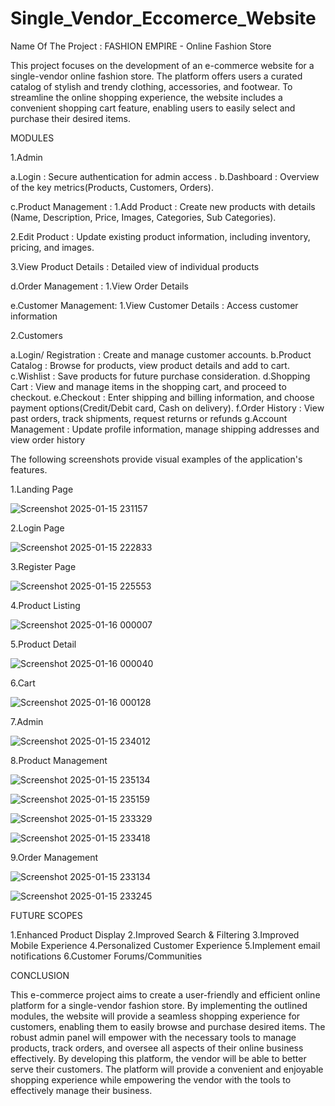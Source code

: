# Single_Vendor_Eccomerce_Website

Name Of The Project : FASHION EMPIRE - Online Fashion Store


This project focuses on the development of an e-commerce website for a single-vendor online fashion store. The platform offers users a curated catalog of stylish and trendy clothing, accessories, and footwear. To streamline the online shopping experience, the website includes a convenient shopping cart feature, enabling users to easily select and purchase their desired items.


MODULES

1.Admin

a.Login : Secure authentication for admin access .
b.Dashboard : Overview of the key metrics(Products, Customers, Orders).

c.Product Management  : 
  1.Add Product :  Create new products with details (Name, Description, Price, Images, Categories, Sub Categories).
  
  2.Edit Product : Update existing product information, including inventory, pricing, and images.
  
  3.View Product Details : Detailed view of individual products 

d.Order Management :
  1.View Order Details 

e.Customer Management:
  1.View Customer Details :  Access customer information


2.Customers

a.Login/ Registration : Create and manage customer accounts.
b.Product Catalog :  Browse for products, view product details and add to cart.
c.Wishlist : Save products for future purchase consideration.
d.Shopping Cart : View and manage items in the shopping cart, and proceed to checkout.
e.Checkout : Enter shipping and billing information, and choose payment options(Credit/Debit card, Cash on delivery).
f.Order History : View past orders, track shipments, request returns or refunds
g.Account Management :  Update profile information, manage shipping addresses and view order history

The following screenshots provide visual examples of the application's features.

1.Landing Page

![Screenshot 2025-01-15 231157](https://github.com/user-attachments/assets/040a00aa-b4b0-4f9e-afb9-41a8c2ca1f37)

2.Login Page

![Screenshot 2025-01-15 222833](https://github.com/user-attachments/assets/97cf4dfe-adfe-49c8-86fd-2467cd906e37)

3.Register Page

![Screenshot 2025-01-15 225553](https://github.com/user-attachments/assets/34ed53cc-041a-4a55-b904-22cf12ccdbf9)

4.Product Listing

![Screenshot 2025-01-16 000007](https://github.com/user-attachments/assets/31701909-ee00-426d-912d-50d6974d0f53)

5.Product Detail

![Screenshot 2025-01-16 000040](https://github.com/user-attachments/assets/30e93c57-d146-4eac-a50d-ca63f99ee253)

6.Cart 

![Screenshot 2025-01-16 000128](https://github.com/user-attachments/assets/7d7f6d58-b432-4465-9cfa-9821b2d313de)

7.Admin

![Screenshot 2025-01-15 234012](https://github.com/user-attachments/assets/8410cbe2-cf88-4909-947b-ea87ac2f97e5)

8.Product Management 

![Screenshot 2025-01-15 235134](https://github.com/user-attachments/assets/035b3493-cf97-4833-96d1-248fa3f84f8f)

![Screenshot 2025-01-15 235159](https://github.com/user-attachments/assets/9e56c771-5ac7-4ba3-95c7-c0461fe73238)

![Screenshot 2025-01-15 233329](https://github.com/user-attachments/assets/cfbf885a-24d1-494e-81ab-70117f7ef703)

![Screenshot 2025-01-15 233418](https://github.com/user-attachments/assets/5ceb6fd0-4519-4d9b-ba4f-0c3adf6e9b06)

9.Order Management

![Screenshot 2025-01-15 233134](https://github.com/user-attachments/assets/41ad26f2-b40e-4246-9a9a-4521e56d2b55)

![Screenshot 2025-01-15 233245](https://github.com/user-attachments/assets/4c2087c0-0dfe-4a39-adb2-ddf74e69ab80)


FUTURE SCOPES

1.Enhanced Product Display
2.Improved Search & Filtering
3.Improved Mobile Experience
4.Personalized Customer Experience
5.Implement email notifications
6.Customer Forums/Communities


CONCLUSION

This e-commerce project aims to create a user-friendly and efficient online platform for a single-vendor fashion store. By implementing the outlined modules, the website will provide a seamless shopping experience for customers, enabling them to easily browse and purchase desired items. The robust admin panel will empower with the necessary tools to manage products, track orders, and oversee all aspects of their online business effectively. By developing this platform, the vendor will be able to better serve their customers. The platform will provide a convenient and enjoyable shopping experience while empowering the vendor with the tools to effectively manage their business.













